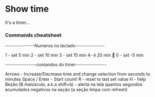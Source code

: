 # Show time
  It's a timer...

### Commands cheatsheet

---------------Numeros no teclado---------------

 1 - set 5 min
 2 - set 10 min
 3 - set 15 min
 4- é 20 min :herb:
 0 - set -5 min

----------------comandos do timer----------------

Arrows - Increase/Decrease time and change selection from seconds to minutes
Space / Enter - Start count!
R - reset to last set value
H - help
Bezão (B maiúsculo, a.k.a shift+b) - alerta na tela quantos segundos acumulados negativos na seção (a seção limpa com refresh)

